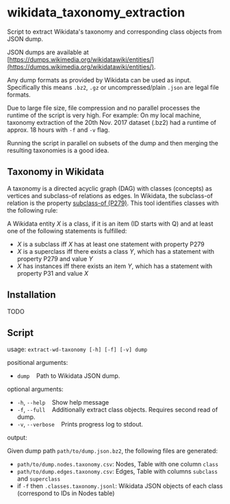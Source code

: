 # wikidata_taxonomy_extraction

Script to extract Wikidata's taxonomy and corresponding class objects from JSON dump.

JSON dumps are available at [https://dumps.wikimedia.org/wikidatawiki/entities/](https://dumps.wikimedia.org/wikidatawiki/entities/).

Any dump formats as provided by Wikidata can be used as  input.
Specifically this means ``.bz2``, ``.gz`` or uncompressed/plain ``.json`` are legal file formats.

Due to large file size, file compression and no parallel processes the runtime of the script is very high.
For example: On my local machine, taxonomy extraction of the 20th Nov. 2017 dataset (.bz2) had a runtime of approx. 18 hours with ``-f`` and ``-v`` flag.

Running the script in parallel on subsets of the dump and then merging the resulting taxonomies is a good idea.

## Taxonomy in Wikidata

A taxonomy is a directed acyclic graph (DAG) with classes (concepts) as vertices and subclass-of relations as edges.
In Wikidata, the subclass-of relation is the property [subclass-of (P279)](https://www.wikidata.org/wiki/Property:P279).
This tool identifies classes with the following rule:

A Wikidata entity *X* is a class, if it is an item (ID starts with Q) and at least one of the following statements is fulfilled:
* *X* is a subclass iff *X* has at least one statement with property P279
* *X* is a superclass iff there exists a class *Y*, which has a statement with property P279 and value *Y*
* *X* has instances iff there exists an item *Y*, which has a statement with property P31 and value *X* 

## Installation

TODO

## Script
usage: ``extract-wd-taxonomy [-h] [-f] [-v] dump``

positional arguments:
  * ``dump``    &nbsp;&nbsp;  Path to Wikidata JSON dump.

optional arguments:
  * ``-h``, ``--help``     &nbsp;&nbsp; Show help message
  * ``-f``, ``--full``     &nbsp;&nbsp; Additionally extract class objects. Requires second read of dump.
  * ``-v``, ``--verbose``  &nbsp;&nbsp; Prints progress log to stdout.
  
output:

Given dump path ``path/to/dump.json.bz2``, the following files are generated:

* ``path/to/dump.nodes.taxonomy.csv``: Nodes, Table with one column ``class``
* ``path/to/dump.edges.taxonomy.csv``: Edges, Table with columns ``subclass`` and ``superclass``
* if ``-f`` then ``.classes.taxonomy.jsonl``: Wikidata JSON objects of each class (correspond to IDs in Nodes table)